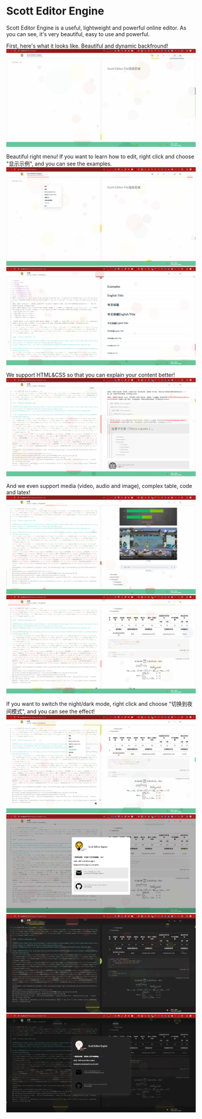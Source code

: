# Scott Editor Engine

Scott Editor Engine is a useful, lightweight and powerful online editor. As you can see, it's very beautiful, easy to use and powerful.

First, here's what it looks like. Beautiful and dynamic backfround!
![](https://github.com/ScottSmith666/ScottEditorEngine-LikeMarkdown/blob/master/desc/%E5%B1%8F%E5%B9%95%E6%88%AA%E5%9B%BE%202024-04-14%20221833.png)

Beautiful right menu! If you want to learn how to edit, right click and choose "显示示例", and you can see the examples.
![](https://github.com/ScottSmith666/ScottEditorEngine-LikeMarkdown/blob/master/desc/%E5%B1%8F%E5%B9%95%E6%88%AA%E5%9B%BE%202024-04-14%20221854.png)
![](https://github.com/ScottSmith666/ScottEditorEngine-LikeMarkdown/blob/master/desc/%E5%B1%8F%E5%B9%95%E6%88%AA%E5%9B%BE%202024-04-14%20221910.png)

We support HTML&CSS so that you can explain your content better!
![](https://github.com/ScottSmith666/ScottEditorEngine-LikeMarkdown/blob/master/desc/%E5%B1%8F%E5%B9%95%E6%88%AA%E5%9B%BE%202024-04-14%20221934.png)

And we even support media (video, audio and image), complex table, code and latex!
![](https://github.com/ScottSmith666/ScottEditorEngine-LikeMarkdown/blob/master/desc/%E5%B1%8F%E5%B9%95%E6%88%AA%E5%9B%BE%202024-04-14%20221959.png)
![](https://github.com/ScottSmith666/ScottEditorEngine-LikeMarkdown/blob/master/desc/%E5%B1%8F%E5%B9%95%E6%88%AA%E5%9B%BE%202024-04-14%20222025.png)

If you want to switch the night/dark mode, right click and choose "切换到夜间模式", and you can see the effect!
![](https://github.com/ScottSmith666/ScottEditorEngine-LikeMarkdown/blob/master/desc/%E5%B1%8F%E5%B9%95%E6%88%AA%E5%9B%BE%202024-04-14%20222043.png)
![](https://github.com/ScottSmith666/ScottEditorEngine-LikeMarkdown/blob/master/desc/%E5%B1%8F%E5%B9%95%E6%88%AA%E5%9B%BE%202024-04-14%20222201.png)
![](https://github.com/ScottSmith666/ScottEditorEngine-LikeMarkdown/blob/master/desc/%E5%B1%8F%E5%B9%95%E6%88%AA%E5%9B%BE%202024-04-14%20222106.png)
![](https://github.com/ScottSmith666/ScottEditorEngine-LikeMarkdown/blob/master/desc/%E5%B1%8F%E5%B9%95%E6%88%AA%E5%9B%BE%202024-04-14%20222143.png)

